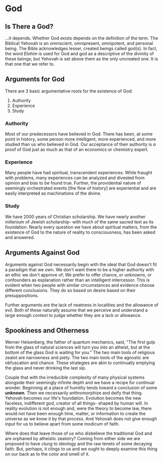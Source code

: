 # God

## Is There a God?

...it depends.
Whether God exists depends on the definition of the term.
The Biblical Yehovah is an omniscient, omnipresent, omnipotent, and personal being.
The Bible acknowledges lesser, created beings called god(s).
In fact, the word _Elohim_ is used for God and god as a descriptive of the divinity of these beings;
but Yehovah is set above them as the only uncreated one.
It is that one that we refer to.


## Arguments for God

There are 3 basic argumentative roots for the existence of God:
1. Authority
2. Experience
3. Study

### Authority

Most of our predecessors have believed in God.
There has been, at some point in history, some person more intelligent, more experienced, and more studied than us who believed in God.
Our acceptance of their authority is _a_ proof of God just as much as that of an economics or chemistry expert.

### Experience

Many people have had spiritual, transcendent experiences.
While fraught with problems, many experiences can be analyzed and divested from opinion and bias to be found true.
Further, the providential nature of seemingly orchestrated events [the flow of history] are experiential and are easily interpreted as machinations of the divine.

### Study

We have 2000 years of Christian scholarship.
We have nearly another millenium of Jewish scholarship- with much of the same sacred text as its foundation.
Nearly every question we have about spiritual matters, from the existence of God to the nature of reality to consciousness, has been asked and answered.


## Arguments Against God

Arguments against God necessarily begin with the ideal that God doesn't fit a paradigm that we own.
We don't want there to be a higher authority with an ethic we don't approve of;
We prefer to offer chance, or unknowns, or confounders as explanation rather than an intelligent intercessor.
This is evident when two people with similar circumstances and evidence choose different conclusions.
They do so based on desire based on their presuppositions.

Further arguments are the lack of neatness in localities and the allowance of evil.
Both of these naturally assume that we perceive and understand a large enough context to judge whether they are a lack or allowance.


## Spookiness and Otherness

Werner Heisenberg, the father of quantum mechanics, said, "The first gulp from the glass of natural sciences will turn you into an atheist, but at the bottom of the glass God is waiting for you."
The two main tools of religious zealot are narrowness and piety.
The two main tools of the agnostic are obfuscation and chance.
These strategies are akin to continually emptying the glass and never drinking the last sip.

Couple that with the irreducible complexity of many physical systems alongside their seemingly infinite depth and we have a recipe for continual wonder.
Beginning at a place of humility tends toward a conclusion of some **unknown**.
Then we necessarily anthromorphize and deify that thing.
Yehovah becomes our life's foundation.
Evolution becomes the new faceless, indifferent god, creator of all things- shaped by human will.
In reality evolution is not enough and, were the theory to become law, there would not have been enough time, matter, or information to create the universe as we know it by that process.
And Yehovah does not give enough input for us to believe apart from some modicum of faith.

Where does that leave those of us who disbelieve the traditional God and are orphaned by atheistic zealotry?
Coming from either side we are proposed to have _clung_ to ideology and the raw tenets of some decaying faith.
But, perhaps, it clings to us and we ought to deeply examine this thing on our back as to the color and smell of it.